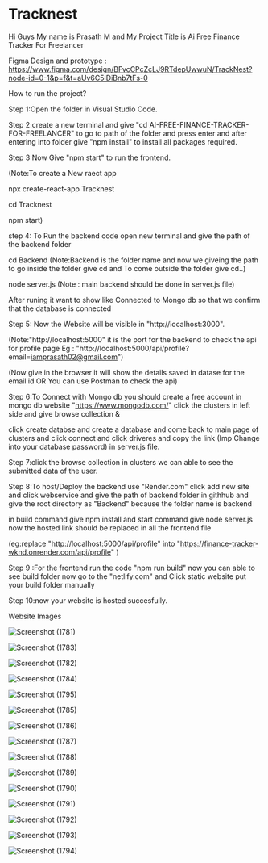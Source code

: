 # Tracknest
Hi Guys My name is Prasath M and My Project Title is Ai Free Finance Tracker For Freelancer

Figma Design and prototype : https://www.figma.com/design/BFvcCPcZcLJ9RTdepUwwuN/TrackNest?node-id=0-1&p=f&t=aUv6C5IDiBnb7tFs-0

How to run the project?

Step 1:Open the folder in Visual Studio Code.

Step 2:create a new terminal and give "cd AI-FREE-FINANCE-TRACKER-FOR-FREELANCER" to go to path of the folder and press enter and after entering into folder give "npm install" to install all packages required.

Step 3:Now Give "npm start" to run the frontend.

(Note:To create a New raect app

npx create-react-app Tracknest

cd Tracknest

npm start)

step 4: To Run the backend code open new terminal and give the path of the backend folder

cd Backend (Note:Backend is the folder name and now we giveing the path to go inside the folder give cd and To come outside the folder give cd..)

node server.js (Note : main backend should be done in server.js file)

After runing it want to show like Connected to Mongo db so that we confirm that the database is connected

Step 5: Now the Website will be visible in "http://localhost:3000".

(Note:"http://localhost:5000" it is the port for the backend to check the api for profile page Eg : "http://localhost:5000/api/profile?email=iamprasath02@gmail.com")

(Now give in the browser it will show the details saved in datase for the email id OR You can use Postman to check the api)

Step 6:To Connect with Mongo db you should create a free account in mongo db website "https://www.mongodb.com/" click the clusters in left side and give browse collection & 

click create databse and create a database and come back to main page of clusters and click connect and click driveres and copy the link (Imp Change <db password> into your database password) in server.js file.

Step 7:click the browse collection in clusters we can able to see the submitted data of the user.

Step 8:To host/Deploy the backend use "Render.com" click add new site and click webservice and give the path of backend folder in githhub and give the root directory as "Backend" because the folder name is backend

in build command give npm install and start command give node server.js now the hosted link should be replaced in all the frontend file 

(eg:replace "http://localhost:5000/api/profile" into "https://finance-tracker-wknd.onrender.com/api/profile" )

Step 9 :For the frontend run the code "npm run build" now you can able to see build folder now go to the "netlify.com" and Click static website put your build folder manually 

Step 10:now your website is hosted succesfully.

Website Images

![Screenshot (1781)](https://github.com/user-attachments/assets/38ce3b84-05d6-4716-ab47-1c0a55403751)

![Screenshot (1783)](https://github.com/user-attachments/assets/e75cf688-7164-47cf-a8a0-68396622d0f1)

![Screenshot (1782)](https://github.com/user-attachments/assets/77eeca6b-8b7c-4bd4-846b-eb76eb1c1b18)

![Screenshot (1784)](https://github.com/user-attachments/assets/18e44065-cf98-42eb-bcf3-c680036f51e8)

![Screenshot (1795)](https://github.com/user-attachments/assets/3eb838c1-d3a4-4660-b0aa-03a85afd4a51)

![Screenshot (1785)](https://github.com/user-attachments/assets/084bc734-8ec3-4b91-942a-d0f453d1cec2)

![Screenshot (1786)](https://github.com/user-attachments/assets/72421b5b-e5a9-4af2-ae26-848033872961)

![Screenshot (1787)](https://github.com/user-attachments/assets/19967342-5e82-49da-a83f-b528874d324f)

![Screenshot (1788)](https://github.com/user-attachments/assets/c5e53cdd-d7a7-4aee-94e1-9096a72c264d)

![Screenshot (1789)](https://github.com/user-attachments/assets/68d7bd9e-15c8-4626-be5c-3b84b4d3534c)

![Screenshot (1790)](https://github.com/user-attachments/assets/50351792-50a0-4cc5-854a-97f24a75e4d6)

![Screenshot (1791)](https://github.com/user-attachments/assets/ba7cd510-4687-4623-8740-1911661d9671)

![Screenshot (1792)](https://github.com/user-attachments/assets/c1ea81d2-3985-4e3e-b1d5-58c4b11e3af2)

![Screenshot (1793)](https://github.com/user-attachments/assets/00298d00-47b9-4f03-af71-5b15c3ccd2ae)

![Screenshot (1794)](https://github.com/user-attachments/assets/16a55866-98e9-4b2a-a984-2ea1d8bc4936)




